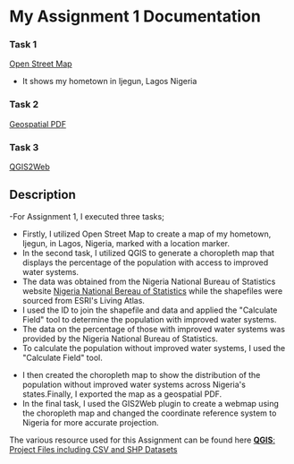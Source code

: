 # My Assignment 1 Documentation

### Task 1

[Open Street Map](https://fadojuaj.github.io/LA558_FADOJU_AYODELE/Assignment/Assignment_2/OpenStreetMap_Ijegun/Ass2_OSM.html)
- It shows my hometown in Ijegun, Lagos Nigeria

### Task 2

[Geospatial PDF](https://fadojuaj.github.io/LA558_FADOJU_AYODELE/Assignment/Assignment_2/Exported_Map/Assign3.pdf)

### Task 3
[QGIS2Web](https://fadojuaj.gitHub.io/LA558_FADOJU_AYODELE/Assignment/Assignment_2/Exported_Map/qgis2web_2023_02_06-22_46_25_723413/qgis2web_2023_02_06-22_50_28_532826/index.html#6/8.524/5.515) 

## Description

-For Assignment 1, I executed three tasks;
- Firstly, I utilized Open Street Map to create a map of my hometown, Ijegun, in Lagos, Nigeria, marked with a location marker.
 - In the second task, I utilized QGIS to generate a choropleth map that displays the percentage of the population with access to improved water systems.
- The data was obtained from the Nigeria National Bureau of Statistics website [Nigeria National Bereau of Statistics](https://www.nigerianstat.gov.ng/) while the shapefiles were sourced from ESRI's Living Atlas.
 - I used the ID to join the shapefile and data and applied the "Calculate Field" tool to determine the population with improved water systems.
- The data on the percentage of those with improved water systems was provided by the Nigeria National Bureau of Statistics.
 - To calculate the population without improved water systems, I used the "Calculate Field" tool.</p>
  - I then created the choropleth map to show the distribution of the population without improved water systems across Nigeria's states.Finally, I exported the map as a geospatial PDF.
  - In the final task, I used the GIS2Web plugin to create a webmap using the choropleth map and changed the coordinate reference system to Nigeria for more accurate projection.
  
The various resource used for this Assignment can be found here <a href="https://github.com/Fadojuaj/LA558_FADOJU_AYODELE/tree/Main/Assignment/Assignment%202/Exported_Map" target="_blank" rel="noopener noreferrer"><b>QGIS</b>: Project Files including CSV and SHP Datasets</a>
